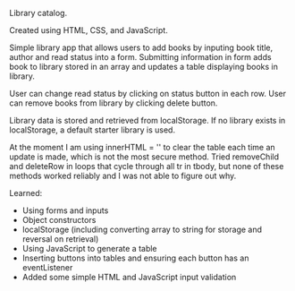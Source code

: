 Library catalog.

Created using HTML, CSS, and JavaScript.

Simple library app that allows users to add books by inputing book title, author and read status into a form. Submitting information in form adds book to library stored in an array and updates a table displaying books in library.

User can change read status by clicking on status button in each row. User can remove books from library by clicking delete button.

Library data is stored and retrieved from localStorage. If no library exists in localStorage, a default starter library is used.

At the moment I am using innerHTML = '' to clear the table each time an update is made, which is not the most secure method. Tried removeChild and deleteRow in loops that cycle through all tr in tbody, but none of these methods worked reliably and I was not able to figure out why.

Learned:

- Using forms and inputs
- Object constructors
- localStorage (including converting array to string for storage and reversal on retrieval)
- Using JavaScript to generate a table
- Inserting buttons into tables and ensuring each button has an eventListener
- Added some simple HTML and JavaScript input validation
